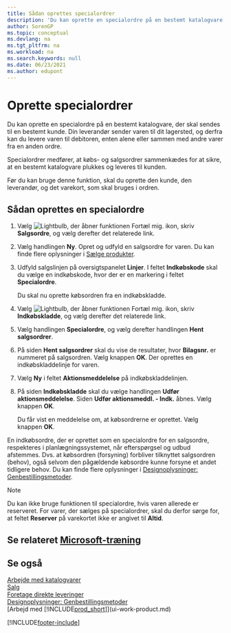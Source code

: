 ```yaml
---
title: Sådan oprettes specialordrer
description: 'Du kan oprette en specialordre på en bestemt katalogvare, der skal sendes til en bestemt kunde.'
author: SorenGP
ms.topic: conceptual
ms.devlang: na
ms.tgt_pltfrm: na
ms.workload: na
ms.search.keywords: null
ms.date: 06/23/2021
ms.author: edupont
---
```

# <a name="create-special-orders"></a><a name="create-special-orders"></a>Oprette specialordrer

Du kan oprette en specialordre på en bestemt katalogvare, der skal sendes til en bestemt kunde. Din leverandør sender varen til dit lagersted, og derfra kan du levere varen til debitoren, enten alene eller sammen med andre varer fra en anden ordre.  

Specialordrer medfører, at købs- og salgsordrer sammenkædes for at sikre, at en bestemt katalogvare plukkes og leveres til kunden.  

Før du kan bruge denne funktion, skal du oprette den kunde, den leverandør, og det varekort, som skal bruges i ordren.  

## <a name="to-create-a-special-order"></a><a name="to-create-a-special-order"></a>Sådan oprettes en specialordre

1.  Vælg ![Lightbulb, der åbner funktionen Fortæl mig.](media/ui-search/search_small.png "Fortæl mig, hvad du vil foretage dig") ikon, skriv **Salgsordre**, og vælg derefter det relaterede link.  
2. Vælg handlingen **Ny**. Opret og udfyld en  salgsordre for varen. Du kan finde flere oplysninger i [Sælge produkter](sales-how-sell-products.md).
3.  Udfyld salgslinjen på oversigtspanelet **Linjer**. I feltet **Indkøbskode** skal du vælge en indkøbskode, hvor der er en markering i feltet **Specialordre**.

    Du skal nu oprette købsordren fra en indkøbskladde.  
4. Vælg ![Lightbulb, der åbner funktionen Fortæl mig.](media/ui-search/search_small.png "Fortæl mig, hvad du vil foretage dig") ikon, skriv **Indkøbskladde**, og vælg derefter det relaterede link.  
5. Vælg handlingen **Specialordre**, og vælg derefter handlingen **Hent salgsordrer**.  
6.  På siden **Hent salgsordrer** skal du vise de resultater, hvor **Bilagsnr.** er nummeret på salgsordren. Vælg knappen **OK**. Der oprettes en indkøbskladdelinje for varen.  
7.  Vælg **Ny** i feltet **Aktionsmeddelelse** på indkøbskladdelinjen.  
8.  På siden **Indkøbskladde** skal du vælge handlingen **Udfør aktionsmeddelelse**. Siden **Udfør aktionsmeddl. - Indk.** åbnes. Vælg knappen **OK**.  

    Du får vist en meddelelse om, at købsordrerne er oprettet. Vælg knappen **OK**.  

En indkøbsordre, der er oprettet som en specialordre for en salgsordre, respekteres i planlægningssystemet, når efterspørgsel og udbud afstemmes. Dvs. at købsordren (forsyning) forbliver tilknyttet salgsordren (behov), også selvom den pågældende købsordre kunne forsyne et andet tidligere behov. Du kan finde flere oplysninger i [Designoplysninger: Genbestillingsmetoder](design-details-reservation-order-tracking-and-action-messaging.md).  

> [!NOTE]  
>  Du kan ikke bruge funktionen til specialordre, hvis varen allerede er reserveret. For varer, der sælges på specialordrer, skal du derfor sørge for, at feltet **Reserver** på varekortet ikke er angivet til **Altid**.  

## <a name="see-related-microsoft-training"></a><a name="see-related-microsoft-training"></a>Se relateret [Microsoft-træning](/training/modules/create-sales-documents-dynamics-365-business-central/)

## <a name="see-also"></a><a name="see-also"></a>Se også

[Arbejde med katalogvarer](inventory-how-work-nonstock-items.md)  
[Salg](sales-manage-sales.md)  
[Foretage direkte leveringer](sales-how-drop-shipment.md)   
[Designoplysninger: Genbestillingsmetoder](design-details-reservation-order-tracking-and-action-messaging.md)  
[Arbejd med [!INCLUDE[prod_short](includes/prod_short.md)]](ui-work-product.md)


[!INCLUDE[footer-include](includes/footer-banner.md)]
